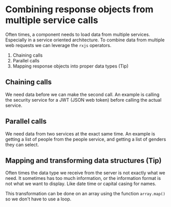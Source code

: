 # Combining response objects from multiple service calls
Often times, a component needs to load data from multiple services.
Especially in a service oriented architecture.
To combine data from multiple web requests we can leverage the `rxjs` operators.

1. Chaining calls
2. Parallel calls
3. Mapping response objects into proper data types (Tip)

## Chaining calls
We need data before we can make the second call.
An example is calling the security service for a JWT (JSON web token)
before calling the actual service.

## Parallel calls
We need data from two services at the exact same time.
An example is getting a list of people from the people service,
and getting a list of genders they can select.

## Mapping and transforming data structures (Tip)
Often times the data type we receive from the server is not exactly what we need.
It sometimes has too much information, or the information format
is not what we want to display. Like date time or capital casing for names.

This transformation can be done on an array using the function `array.map()`
so we don't have to use a loop.